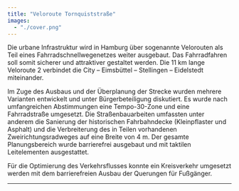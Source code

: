 ```yaml
---
title: "Veloroute Tornquiststraße"
images:
  - "./cover.png"
---
```


Die urbane Infrastruktur wird in Hamburg über sogenannte Velorouten als Teil
eines Fahrradschnellwegenetzes weiter ausgebaut. Das Fahrradfahren soll
somit sicherer und attraktiver gestaltet werden. Die 11 km lange
Veloroute 2 verbindet die City – Eimsbüttel – Stellingen – Eidelstedt
miteinander.

Im Zuge des Ausbaus und der Überplanung der Strecke wurden mehrere
Varianten entwickelt und unter Bürgerbeteiligung diskutiert. Es wurde
nach umfangreichen Abstimmungen eine Tempo-30-Zone und eine
Fahrradstraße umgesetzt. Die Straßenbauarbeiten umfassten unter anderem
die Sanierung der historischen Fahrbahndecke (Kleinpflaster und Asphalt)
und die Verbreiterung des in Teilen vorhandenen Zweirichtungsradweges
auf eine Breite von 4 m. Der gesamte Planungsbereich wurde barrierefrei
ausgebaut und mit taktilen Leitelementen ausgestattet.

Für die Optimierung des Verkehrsflusses konnte ein Kreisverkehr umgesetzt
werden mit dem barrierefreien Ausbau der Querungen für Fußgänger.

---
